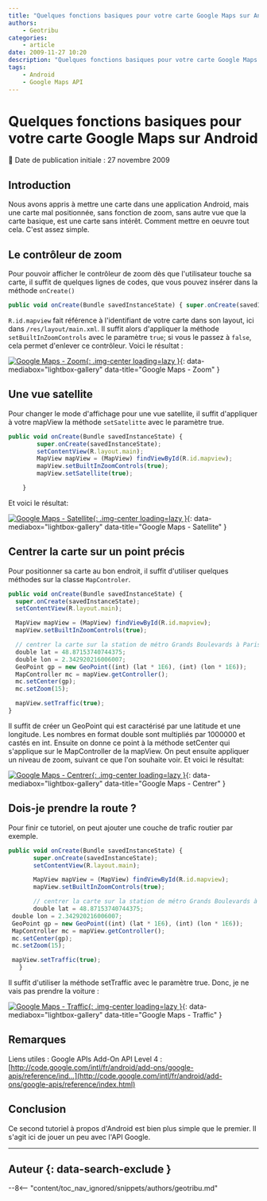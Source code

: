 ```yaml
---
title: "Quelques fonctions basiques pour votre carte Google Maps sur Android"
authors:
    - Geotribu
categories:
    - article
date: 2009-11-27 10:20
description: "Quelques fonctions basiques pour votre carte Google Maps sur Android"
tags:
    - Android
    - Google Maps API
---
```


# Quelques fonctions basiques pour votre carte Google Maps sur Android

:calendar: Date de publication initiale : 27 novembre 2009

## Introduction

Nous avons appris à mettre une carte dans une application Android, mais une carte mal positionnée, sans fonction de zoom, sans autre vue que la carte basique, est une carte sans intérêt. Comment mettre en oeuvre tout cela. C'est assez simple.

## Le contrôleur de zoom

Pour pouvoir afficher le contrôleur de zoom dès que l'utilisateur touche sa carte, il suffit de quelques lignes de codes, que vous pouvez insérer dans la méthode `onCreate()`

```javascript
public void onCreate(Bundle savedInstanceState) { super.onCreate(savedInstanceState); setContentView(R.layout.main); MapView mapView = (MapView) findViewById(R.id.mapview); mapView.setBuiltInZoomControls(true); }
```

`R.id.mapview` fait référence à l'identifiant de votre carte dans son layout, ici dans `/res/layout/main.xml`. Il suffit alors d'appliquer la méthode `setBuiltInZoomControls` avec le paramètre `true`; si vous le passez à `false`, cela permet d'enlever ce contrôleur. Voici le résultat :

[![Google Maps - Zoom](https://cdn.geotribu.fr/img/articles-blog-rdp/articles/2009/android_tuto_2_zoom.png "Google Maps - Zoom"){: .img-center loading=lazy }](https://cdn.geotribu.fr/img/articles-blog-rdp/articles/2009/android_tuto_2_zoom.png){: data-mediabox="lightbox-gallery" data-title="Google Maps - Zoom" }

## Une vue satellite

Pour changer le mode d'affichage pour une vue satellite, il suffit d'appliquer à votre mapView la méthode `setSatelitte` avec le paramètre true.  

```javascript
public void onCreate(Bundle savedInstanceState) {
        super.onCreate(savedInstanceState);
        setContentView(R.layout.main);     
        MapView mapView = (MapView) findViewById(R.id.mapview);
        mapView.setBuiltInZoomControls(true);
        mapView.setSatellite(true);

    }
```

Et voici le résultat:

[![Google Maps - Satellite](https://cdn.geotribu.fr/img/articles-blog-rdp/articles/2009/android_tuto_2_sat.png "Google Maps - Satellite"){: .img-center loading=lazy }](https://cdn.geotribu.fr/img/articles-blog-rdp/articles/2009/android_tuto_2_sat.png){: data-mediabox="lightbox-gallery" data-title="Google Maps - Satellite" }

## Centrer la carte sur un point précis

Pour positionner sa carte au bon endroit, il suffit d'utiliser quelques méthodes sur la classe `MapControler`.

```javascript
public void onCreate(Bundle savedInstanceState) {
  super.onCreate(savedInstanceState);
  setContentView(R.layout.main);     

  MapView mapView = (MapView) findViewById(R.id.mapview);
  mapView.setBuiltInZoomControls(true);

  // centrer la carte sur la station de métro Grands Boulevards à Paris
  double lat = 48.87153740744375;
  double lon = 2.342920216006007;
  GeoPoint gp = new GeoPoint((int) (lat * 1E6), (int) (lon * 1E6));
  MapController mc = mapView.getController();
  mc.setCenter(gp);
  mc.setZoom(15);

  mapView.setTraffic(true);
}
```

Il suffit de créer un GeoPoint qui est caractérisé par une latitude et une longitude. Les nombres en format double sont multipliés par 1000000 et castés en int. Ensuite on donne ce point à la méthode setCenter qui s'applique sur le MapController de la mapView. On peut ensuite appliquer un niveau de zoom, suivant ce que l'on souhaite voir. Et voici le résultat:

[![Google Maps - Centrer](https://cdn.geotribu.fr/img/articles-blog-rdp/articles/2009/android_tuto_2_center.png "Google Maps - Centrer"){: .img-center loading=lazy }](https://cdn.geotribu.fr/img/articles-blog-rdp/articles/2009/android_tuto_2_center.png){: data-mediabox="lightbox-gallery" data-title="Google Maps - Centrer" }

## Dois-je prendre la route ?


Pour finir ce tutoriel, on peut ajouter une couche de trafic routier par exemple.

```javascript
public void onCreate(Bundle savedInstanceState) {
       super.onCreate(savedInstanceState);
       setContentView(R.layout.main);     

       MapView mapView = (MapView) findViewById(R.id.mapview);
       mapView.setBuiltInZoomControls(true);

       // centrer la carte sur la station de métro Grands Boulevards à Paris
       double lat = 48.87153740744375;
 double lon = 2.342920216006007;
 GeoPoint gp = new GeoPoint((int) (lat * 1E6), (int) (lon * 1E6));
 MapController mc = mapView.getController();
 mc.setCenter(gp);
 mc.setZoom(15);

 mapView.setTraffic(true);
   }
```

Il suffit d'utiliser la méthode setTraffic avec le paramètre true. Donc, je ne vais pas prendre la voiture :

[![Google Maps - Traffic](https://cdn.geotribu.fr/img/articles-blog-rdp/articles/2009/android_tuto_2_traffic.png "Google Maps - Traffic"){: .img-center loading=lazy }](https://cdn.geotribu.fr/img/articles-blog-rdp/articles/2009/android_tuto_2_traffic.png){: data-mediabox="lightbox-gallery" data-title="Google Maps - Traffic" }

## Remarques

Liens utiles : Google APIs Add-On API Level 4 : [http://code.google.com/intl/fr/android/add-ons/google-apis/reference/ind...](http://code.google.com/intl/fr/android/add-ons/google-apis/reference/index.html)

## Conclusion

Ce second tutoriel à propos d'Android est bien plus simple que le premier. Il s'agit ici de jouer un peu avec l'API Google.  

----

## Auteur {: data-search-exclude }

--8<-- "content/toc_nav_ignored/snippets/authors/geotribu.md"
